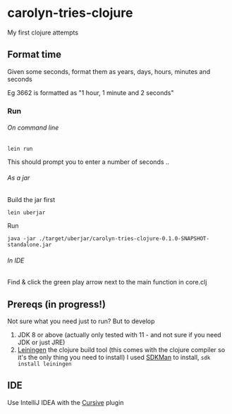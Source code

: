 # carolyn-tries-clojure

My first clojure attempts

## Format time

Given some seconds, format them as years, days, hours, minutes and seconds 

Eg 3662 is formatted as "1 hour, 1 minute and 2 seconds"

### Run

###### On command line

    lein run

This should prompt you to enter a number of seconds ..

###### As a jar

Build the jar first
    
    lein uberjar
    
Run

    java -jar ./target/uberjar/carolyn-tries-clojure-0.1.0-SNAPSHOT-standalone.jar    

###### In IDE

Find & click the green play arrow next to the main function in core.clj


## Prereqs (in progress!)

Not sure what you need just to run? But to develop

1. JDK 8 or above (actually only tested with 11 - and not sure if you need JDK or just JRE)
2. [Leiningen](https://leiningen.org/) the clojure build tool (this comes with the clojure compiler so it's the only thing you need to install) 
 I used [SDKMan](https://sdkman.io/) to install, `sdk install leiningen`

## IDE

Use IntelliJ IDEA with the [Cursive](https://cursive-ide.com/) plugin